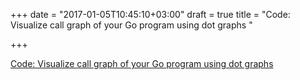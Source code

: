 +++
date = "2017-01-05T10:45:10+03:00"
draft = true
title = "Code: Visualize call graph of your Go program using dot graphs "

+++

<p><a href="https://github.com/TrueFurby/go-callvis">Code: Visualize call graph of your Go program using dot graphs </a></p>
